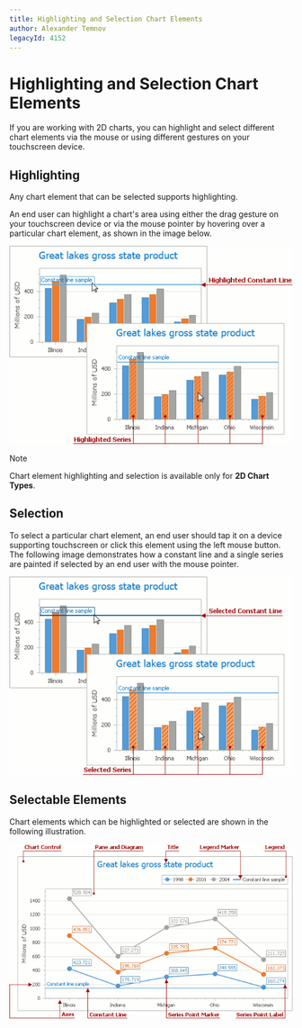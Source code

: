 ```yaml
---
title: Highlighting and Selection Chart Elements
author: Alexander Temnov
legacyId: 4152
---
```

# Highlighting and Selection Chart Elements
If you are working with 2D charts, you can highlight and select different chart elements via the mouse or using different gestures on your touchscreen device.

## Highlighting
Any chart element that can be selected supports highlighting.

An end user can highlight a chart's area using either the drag gesture on your touchscreen device or via the mouse pointer by hovering over a particular chart element, as shown in the image below.

![SelectingChartElements1](../../images/img7221.png)

> [!NOTE]
> Chart element highlighting and selection is available only for **2D Chart Types**.

## Selection
To select a particular chart element, an end user should tap it on a device supporting touchscreen or click this element using the left mouse button. The following image demonstrates how a constant line and a single series are painted if selected by an end user with the mouse pointer.

![SelectingChartElements2](../../images/img7222.png)

## Selectable Elements
Chart elements which can be highlighted or selected are shown in the following illustration.

![ChartSelectableElements](../../images/img7360.png)